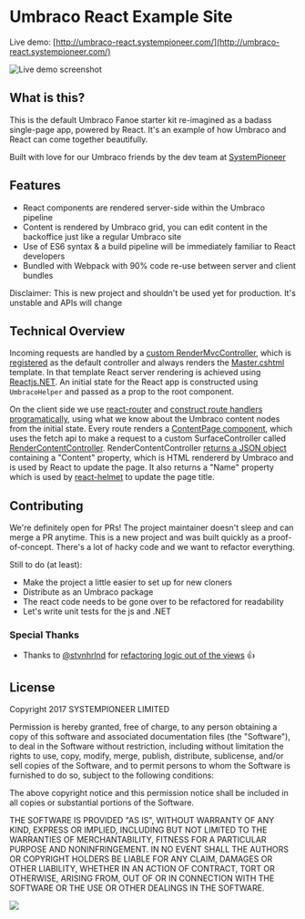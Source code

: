 # Umbraco React Example Site

Live demo: [http://umbraco-react.systempioneer.com/](http://umbraco-react.systempioneer.com/)


![Live demo screenshot](https://www.systempioneer.com/img/umbraco-react-example-2.png "Live demo screenshot")

## What is this?
This is the default Umbraco Fanoe starter kit re-imagined as a badass single-page app, powered by React. It's an example of how Umbraco and React can come together beautifully.

Built with love for our Umbraco friends by the dev team at [SystemPioneer](https://www.systempioneer.com/) 

## Features
* React components are rendered server-side within the Umbraco pipeline
* Content is rendered by Umbraco grid, you can edit content in the backoffice just like a regular Umbraco site
* Use of ES6 syntax & a build pipeline will be immediately familiar to React developers 
* Bundled with Webpack with 90% code re-use between server and client bundles

Disclaimer: This is new project and shouldn't be used yet for production. It's unstable and APIs will change

## Technical Overview
Incoming requests are handled by a [custom RenderMvcController](https://github.com/systempioneer/ReactUmbracoExample/blob/master/UmbracoReactStarterKit/Controllers/ReactRoutesController.cs), which is [registered](https://github.com/systempioneer/ReactUmbracoExample/blob/master/UmbracoReactStarterKit/App_Start/UmbracoReactStartup.cs#L30) as the default controller and always renders the [Master.cshtml](https://github.com/systempioneer/ReactUmbracoExample/blob/master/UmbracoReactStarterKit/Views/Master.cshtml) template. In that template React server rendering is achieved using [Reactjs.NET](https://reactjs.net/). An initial state for the React app is constructed using `UmbracoHelper` and passed as a prop to the root component.

On the client side we use [react-router](https://github.com/ReactTraining/react-router) and [construct route handlers programatically](https://github.com/systempioneer/ReactUmbracoExample/blob/master/UmbracoReactStarterKit/app/src/App.js#L31), using what we know about the Umbraco content nodes from the initial state. Every route renders a [ContentPage component](https://github.com/systempioneer/ReactUmbracoExample/blob/master/UmbracoReactStarterKit/app/src/ContentPage.js), which uses the fetch api to make a request to a custom SurfaceController called [RenderContentController](https://github.com/systempioneer/ReactUmbracoExample/blob/master/UmbracoReactStarterKit/Controllers/RenderContentController.cs). RenderContentController [returns a JSON object](https://github.com/systempioneer/ReactUmbracoExample/blob/master/UmbracoReactStarterKit/Controllers/RenderContentController.cs#L37) containing a "Content" property, which is HTML rendererd by Umbraco and is used by React to update the page. It also returns a "Name" property which is used by [react-helmet](https://github.com/nfl/react-helmet) to update the page title. 

## Contributing
We're definitely open for PRs! The project maintainer doesn't sleep and can merge a PR anytime. This is a new project and was built quickly as a proof-of-concept. There's a lot of hacky code and we want to refactor everything.

Still to do (at least):
* Make the project a little easier to set up for new cloners
* Distribute as an Umbraco package
* The react code needs to be gone over to be refactored for readability
* Let's write unit tests for the js and .NET

### Special Thanks
* Thanks to [@stvnhrlnd](https://github.com/stvnhrlnd) for [refactoring logic out of the views](https://github.com/systempioneer/ReactUmbracoExample/pull/2) 👍

## License
Copyright 2017 SYSTEMPIONEER LIMITED

Permission is hereby granted, free of charge, to any person obtaining a copy of this software and associated documentation files (the "Software"), to deal in the Software without restriction, including without limitation the rights to use, copy, modify, merge, publish, distribute, sublicense, and/or sell copies of the Software, and to permit persons to whom the Software is furnished to do so, subject to the following conditions:

The above copyright notice and this permission notice shall be included in all copies or substantial portions of the Software.

THE SOFTWARE IS PROVIDED "AS IS", WITHOUT WARRANTY OF ANY KIND, EXPRESS OR IMPLIED, INCLUDING BUT NOT LIMITED TO THE WARRANTIES OF MERCHANTABILITY, FITNESS FOR A PARTICULAR PURPOSE AND NONINFRINGEMENT. IN NO EVENT SHALL THE AUTHORS OR COPYRIGHT HOLDERS BE LIABLE FOR ANY CLAIM, DAMAGES OR OTHER LIABILITY, WHETHER IN AN ACTION OF CONTRACT, TORT OR OTHERWISE, ARISING FROM, OUT OF OR IN CONNECTION WITH THE SOFTWARE OR THE USE OR OTHER DEALINGS IN THE SOFTWARE.

![](https://www.systempioneer.com/img/SystemPioneerSmall.png)
